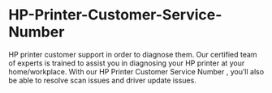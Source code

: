 # HP-Printer-Customer-Service-Number
HP printer customer support in order to diagnose them. Our certified team of experts is trained to assist you in diagnosing your HP printer at your home/workplace. With our HP Printer Customer Service Number , you’ll also be able to resolve scan issues and driver update issues.
